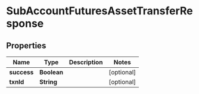 

# SubAccountFuturesAssetTransferResponse


## Properties

| Name | Type | Description | Notes |
|------------ | ------------- | ------------- | -------------|
|**success** | **Boolean** |  |  [optional] |
|**txnId** | **String** |  |  [optional] |



